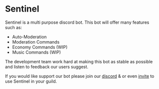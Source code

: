 # Sentinel
Sentinel is a multi purpose discord bot. This bot will offer many features such as:
- Auto-Moderation
- Moderation Commands
- Economy Commands (WIP)
- Music Commands (WIP)

The development team work hard at making this bot as stable as possible and listen to feedback our users suggest.

If you would like support our bot please join our [discord](https://discord.gg/2qMmFKn "Sentinel Discord Server") & or even [invite](https://discord.com/oauth2/authorize?client_id=739203261797498953&permissions=8&scope=bot) to use Sentinel in your guild.
